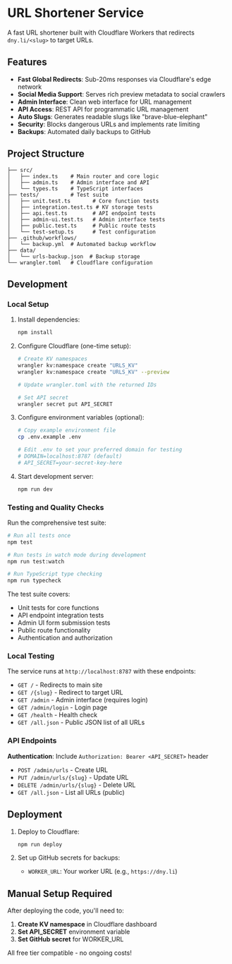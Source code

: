 # URL Shortener Service

A fast URL shortener built with Cloudflare Workers that redirects `dny.li/<slug>` to target URLs.

## Features

- **Fast Global Redirects**: Sub-20ms responses via Cloudflare's edge network
- **Social Media Support**: Serves rich preview metadata to social crawlers
- **Admin Interface**: Clean web interface for URL management
- **API Access**: REST API for programmatic URL management
- **Auto Slugs**: Generates readable slugs like "brave-blue-elephant"
- **Security**: Blocks dangerous URLs and implements rate limiting
- **Backups**: Automated daily backups to GitHub

## Project Structure

```
├── src/
│   ├── index.ts    # Main router and core logic
│   ├── admin.ts    # Admin interface and API
│   └── types.ts    # TypeScript interfaces
├── tests/          # Test suite
│   ├── unit.test.ts       # Core function tests
│   ├── integration.test.ts # KV storage tests
│   ├── api.test.ts        # API endpoint tests
│   ├── admin-ui.test.ts   # Admin interface tests
│   ├── public.test.ts     # Public route tests
│   └── test-setup.ts      # Test configuration
├── .github/workflows/
│   └── backup.yml  # Automated backup workflow
├── data/
│   └── urls-backup.json  # Backup storage
└── wrangler.toml   # Cloudflare configuration
```

## Development

### Local Setup

1. Install dependencies:

   ```bash
   npm install
   ```

2. Configure Cloudflare (one-time setup):

   ```bash
   # Create KV namespaces
   wrangler kv:namespace create "URLS_KV"
   wrangler kv:namespace create "URLS_KV" --preview

   # Update wrangler.toml with the returned IDs

   # Set API secret
   wrangler secret put API_SECRET
   ```

3. Configure environment variables (optional):

   ```bash
   # Copy example environment file
   cp .env.example .env

   # Edit .env to set your preferred domain for testing
   # DOMAIN=localhost:8787 (default)
   # API_SECRET=your-secret-key-here
   ```

4. Start development server:
   ```bash
   npm run dev
   ```

### Testing and Quality Checks

Run the comprehensive test suite:

```bash
# Run all tests once
npm test

# Run tests in watch mode during development
npm run test:watch

# Run TypeScript type checking
npm run typecheck
```

The test suite covers:

- Unit tests for core functions
- API endpoint integration tests
- Admin UI form submission tests
- Public route functionality
- Authentication and authorization

### Local Testing

The service runs at `http://localhost:8787` with these endpoints:

- `GET /` - Redirects to main site
- `GET /{slug}` - Redirect to target URL
- `GET /admin` - Admin interface (requires login)
- `GET /admin/login` - Login page
- `GET /health` - Health check
- `GET /all.json` - Public JSON list of all URLs

### API Endpoints

**Authentication**: Include `Authorization: Bearer <API_SECRET>` header

- `POST /admin/urls` - Create URL
- `PUT /admin/urls/{slug}` - Update URL
- `DELETE /admin/urls/{slug}` - Delete URL
- `GET /all.json` - List all URLs (public)

## Deployment

1. Deploy to Cloudflare:

   ```bash
   npm run deploy
   ```

2. Set up GitHub secrets for backups:
   - `WORKER_URL`: Your worker URL (e.g., `https://dny.li`)

## Manual Setup Required

After deploying the code, you'll need to:

1. **Create KV namespace** in Cloudflare dashboard
2. **Set API_SECRET** environment variable
3. **Set GitHub secret** for WORKER_URL

All free tier compatible - no ongoing costs!
